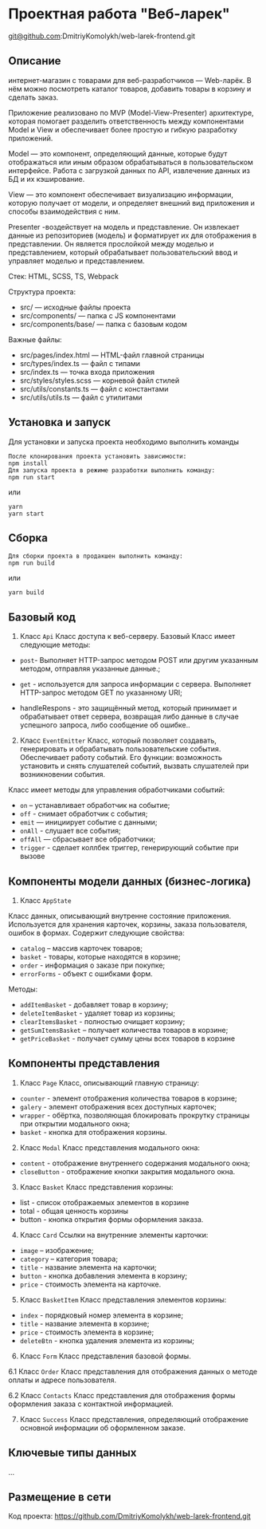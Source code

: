 # Проектная работа "Веб-ларек"
git@github.com:DmitriyKomolykh/web-larek-frontend.git


## Описание
интернет-магазин с товарами для веб-разработчиков — Web-ларёк. В нём можно посмотреть каталог товаров, добавить товары в корзину и сделать заказ.

Приложение реализовано по MVP (Model-View-Presenter) архитектуре, которая помогает разделить  ответственность  между компонентами Model и View и обеспечивает более простую и гибкую разработку приложений.

Model — это компонент, определяющий данные, которые будут отображаться или иным образом обрабатываться в пользовательском интерфейсе.  Работа с загрузкой данных по API, извлечение данных из БД и их кэширование.


View — это компонент обеспечивает визуализацию информации, которую получает от модели, и определяет внешний вид приложения и способы взаимодействия с ним.

Presenter -воздействует на модель и представление. Он извлекает данные из репозиториев (модель) и форматирует их для отображения в представлении. Он является прослойкой между моделью и представлением, который обрабатывает пользовательский ввод и управляет моделью и представлением.


Стек: HTML, SCSS, TS, Webpack

Структура проекта:
- src/ — исходные файлы проекта
- src/components/ — папка с JS компонентами
- src/components/base/ — папка с базовым кодом

Важные файлы:
- src/pages/index.html — HTML-файл главной страницы
- src/types/index.ts — файл с типами
- src/index.ts — точка входа приложения
- src/styles/styles.scss — корневой файл стилей
- src/utils/constants.ts — файл с константами
- src/utils/utils.ts — файл с утилитами

## Установка и запуск
Для установки и запуска проекта необходимо выполнить команды

```
После клонирования проекта установить зависимости:
npm install
Для запуска проекта в режиме разработки выполнить команду:
npm run start
```
или
```
yarn
yarn start
```
## Сборка

```
Для сборки проекта в продакшен выполнить команду:
npm run build
```
или
```
yarn build
```

## Базовый код

1. Класс `Api`
Класс доступа к веб-серверу.
Базовый Класс имеет следующие методы:
- `post`- Выполняет HTTP-запрос методом POST или другим указанным методом, отправляя указанные данные.;
- `get` - используется для запроса информации с сервера. Выполняет HTTP-запрос методом GET по указанному URI;

- handleRespons - это защищённый метод, который принимает и обрабатывает ответ сервера, возвращая либо данные в случае успешного запроса, либо сообщение об ошибке..


2. Класс `EventEmitter`
Класс, который позволяет создавать, генерировать и обрабатывать пользовательские события. Обеспечивает работу событий. Его функции: возможность установить и снять слушателей событий, вызвать слушателей при возникновении события.

Класс имеет методы для управления обработчиками событий:
- `on` – устанавливает обработчик на событие;
- `off` - снимает обработчик с события;
- `emit` — инициирует событие с данными;
- `onAll` - слушает все события;
- `offAll` — сбрасывает все обработчики;
- `trigger` - сделает коллбек триггер, генерирующий событие при вызове


## Компоненты модели данных (бизнес-логика)

1. Класс `AppState`

Класс данных, описывающий внутренне состояние приложения. Используется для хранения карточек, корзины, заказа пользователя, ошибок в формах. Содержит следующие свойства:
 - `catalog` – массив карточек товаров;
 - `basket` - товары, которые находятся в корзине;
 - `order` - информация о заказе при покупке;
 - `errorForms` - объект с ошибками форм.

Методы:
 - `addItemBasket` - добавляет товар в корзину;
 - `deleteItemBasket` - удаляет товар из корзины;
 - `clearItemsBasket` - полностью очищает корзину;
 - `getSumItemsBasket` – получает количества товаров в корзине;
 - `getPriceBasket` - получает сумму цены всех товаров в корзине


## Компоненты представления

1. Класс `Page`
Класс, описывающий главную страницу:
 - `counter` - элемент отображения количества товаров в корзине;
 - `galery` - элемент отображения всех доступных карточек;
 - `wrapper` - обёртка, позволяющая блокировать прокрутку страницы при открытии модального окна;
 - `basket` - кнопка для отображения корзины.

2. Класс `Modal`
Класс представления модального окна:
 - `content` - отображение внутреннего содержания модального окна;
 - `closeButton` - отображение кнопки закрытия модального окна.

3. Класс `Basket`
Класс представления корзины:
 - list - список отображаемых элементов в корзине
 - total - общая ценность корзины
 - button - кнопка открытия формы оформления заказа.

4. Класс `Card`
Ссылки на внутренние элементы карточки:
 - `image` – изображение;
 - `category` – категория товара;
 - `title` - название элемента на карточки;
 - `button` - кнопка добавления элемента в корзину;
 - `price` - стоимость элемента на карточке.

5. Класс `BasketItem`
Класс представления элементов корзины:
 - `index` - порядковый номер элемента в корзине;
 - `title` - название элемента в корзине;
 - `price` - стоимость элемента в корзине;
 - `deleteBtn` - кнопка удаления элемента из корзины;

6. Класс `Form`
Класс представления базовой формы. 

6.1 Класс `Оrder`
Класс представления для отображения данных о методе оплаты и адресе пользователя.

6.2 Класс `Contacts`
Класс представления для отображения формы оформления заказа с контактной информацией.

7. Класс `Success`
Класс представления, определяющий отображение основной информации об оформленном заказе.


## Ключевые типы данных
…

## Размещение в сети

Код проекта: 
https://github.com/DmitriyKomolykh/web-larek-frontend.git